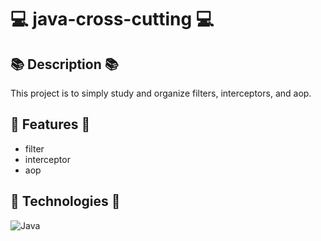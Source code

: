 # 💻 java-cross-cutting 💻

## 📚 Description 📚
This project is to simply study and organize filters, interceptors, and aop.

## 🚀 Features 🚀
- filter
- interceptor
- aop 


## 🤖 Technologies 🤖
![Java](https://img.shields.io/badge/java-%23ED8B00.svg?style=for-the-badge&logo=java&logoColor=white) 

		
